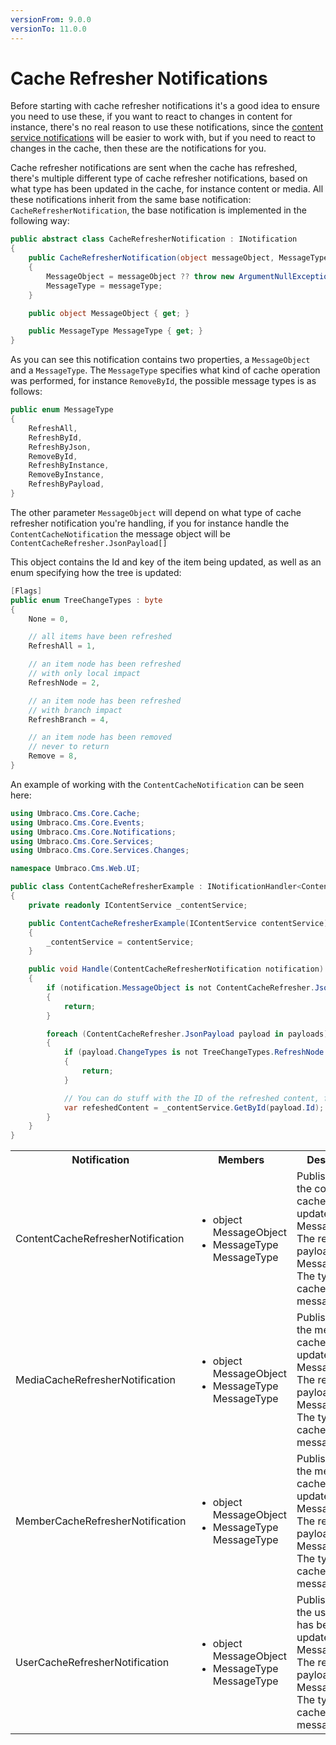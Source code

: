 ```yaml
---
versionFrom: 9.0.0
versionTo: 11.0.0
---
```


# Cache Refresher Notifications

Before starting with cache refresher notifications it's a good idea to ensure you need to use these, if you want to react to changes in content for instance, there's no real reason to use these notifications, since the [content service notifications](../ContentService-Notifications/index.md) will be easier to work with, but if you need to react to changes in the cache, then these are the notifications for you.

Cache refresher notifications are sent when the cache has refreshed, there's multiple different type of cache refresher notifications, based on what type has been updated in the cache, for instance content or media. All these notifications inherit from the same base notification: `CacheRefresherNotification`, the base notification is implemented in the following way:

```C#
public abstract class CacheRefresherNotification : INotification
{
    public CacheRefresherNotification(object messageObject, MessageType messageType)
    {
        MessageObject = messageObject ?? throw new ArgumentNullException(nameof(messageObject));
        MessageType = messageType;
    }

    public object MessageObject { get; }

    public MessageType MessageType { get; }
}
```

As you can see this notification contains two properties, a `MessageObject` and a `MessageType`. The `MessageType` specifies what kind of cache operation was performed, for instance `RemoveById`, the possible message types is as follows: 

```C#
public enum MessageType
{
    RefreshAll,
    RefreshById,
    RefreshByJson,
    RemoveById,
    RefreshByInstance,
    RemoveByInstance,
    RefreshByPayload,
}
```
The other parameter `MessageObject` will depend on what type of cache refresher notification you're handling, if you for instance handle the `ContentCacheNotification` the message object will be `ContentCacheRefresher.JsonPayload[]`

This object contains the Id and key of the item being updated, as well as an enum specifying how the tree is updated:

```C#
[Flags]
public enum TreeChangeTypes : byte
{
    None = 0,

    // all items have been refreshed
    RefreshAll = 1,

    // an item node has been refreshed
    // with only local impact
    RefreshNode = 2,

    // an item node has been refreshed
    // with branch impact
    RefreshBranch = 4,

    // an item node has been removed
    // never to return
    Remove = 8,
}

```

An example of working with the `ContentCacheNotification` can be seen here: 

```C#
using Umbraco.Cms.Core.Cache;
using Umbraco.Cms.Core.Events;
using Umbraco.Cms.Core.Notifications;
using Umbraco.Cms.Core.Services;
using Umbraco.Cms.Core.Services.Changes;

namespace Umbraco.Cms.Web.UI;

public class ContentCacheRefresherExample : INotificationHandler<ContentCacheRefresherNotification>
{
    private readonly IContentService _contentService;

    public ContentCacheRefresherExample(IContentService contentService)
    {
        _contentService = contentService;
    }

    public void Handle(ContentCacheRefresherNotification notification)
    {
        if (notification.MessageObject is not ContentCacheRefresher.JsonPayload[] payloads)
        {
            return;
        }

        foreach (ContentCacheRefresher.JsonPayload payload in payloads)
        {
            if (payload.ChangeTypes is not TreeChangeTypes.RefreshNode or TreeChangeTypes.RefreshBranch)
            {
                return;
            }

            // You can do stuff with the ID of the refreshed content, for instance getting it from the content service.
            var refeshedContent = _contentService.GetById(payload.Id);
        }
    }
}

```

<table>
  <tr>
    <th>Notification</th>
    <th>Members</th>
    <th>Description</th>
  </tr>

  <tr>
    <td>ContentCacheRefresherNotification</td>
    <td>
      <ul>
        <li>object MessageObject</li>
        <li>MessageType MessageType</li>
      </ul>
    </td>
    <td>
    Published when the content cache has been updated.<br />
    MessageObject: The refresher payload.<br />
    MessageType: The type of cache refresher message.<br />
    </td>
  </tr>

  <tr>
    <td>MediaCacheRefresherNotification</td>
    <td>
      <ul>
        <li>object MessageObject</li>
        <li>MessageType MessageType</li>
      </ul>
    </td>
    <td>
    Published when the media cache has been updated.<br />
    MessageObject: The refresher payload.<br />
    MessageType: The type of cache refresher message.<br />
    </td>
  </tr>

  <tr>
    <td>MemberCacheRefresherNotification</td>
    <td>
      <ul>
        <li>object MessageObject</li>
        <li>MessageType MessageType</li>
      </ul>
    </td>
    <td>
    Published when the member cache has been updated.<br />
    MessageObject: The refresher payload.<br />
    MessageType: The type of cache refresher message.<br />
    </td>
  </tr>

  <tr>
    <td>UserCacheRefresherNotification</td>
    <td>
      <ul>
        <li>object MessageObject</li>
        <li>MessageType MessageType</li>
      </ul>
    </td>
    <td>
    Published when the user cache has been updated.<br />
    MessageObject: The refresher payload.<br />
    MessageType: The type of cache refresher message.<br />
    </td>
  </tr>
  
</table>  